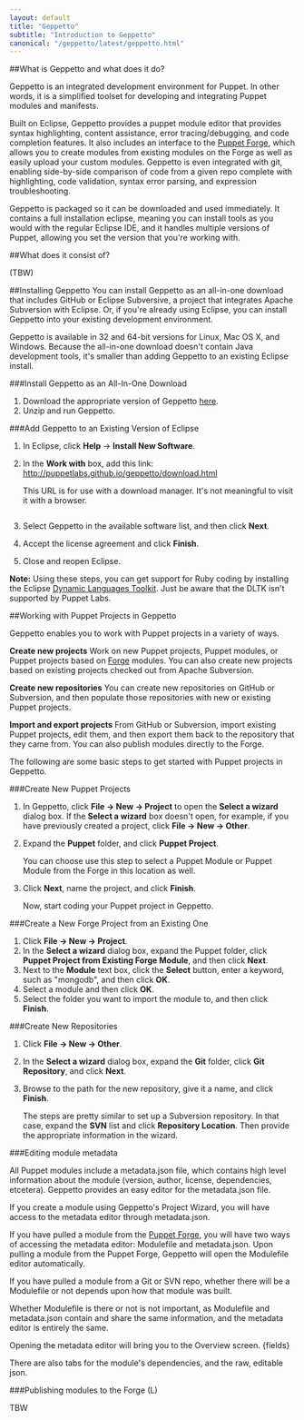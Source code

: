 ```yaml
---
layout: default
title: "Geppetto"
subtitle: "Introduction to Geppetto"
canonical: "/geppetto/latest/geppetto.html"
---
```


##What is Geppetto and what does it do?

Geppetto is an integrated development environment for Puppet. In other words, it is a simplified toolset for developing and integrating Puppet modules and manifests.

Built on Eclipse, Geppetto provides a puppet module editor that provides syntax highlighting, content assistance, error tracing/debugging, and code completion features. It also includes an interface to the [Puppet Forge](http://forge.puppetlabs.com/), which allows you to create modules from existing modules on the Forge as well as easily upload your custom modules. Geppetto is even integrated with git, enabling side-by-side comparison of code from a given repo complete with highlighting, code validation, syntax error parsing, and expression troubleshooting.

Geppetto is packaged so it can be downloaded and used immediately. It contains a full installation eclipse, meaning you can install tools as you would with the regular Eclipse IDE, and it handles multiple versions of Puppet, allowing you set the version that you're working with.

##What does it consist of?

(TBW)

##Installing Geppetto
You can install Geppetto as an all-in-one download that includes GitHub or Eclipse Subversive, a project that integrates Apache Subversion with Eclipse. Or, if you're already using Eclipse, you can install Geppetto into your existing development environment.

Geppetto is available in 32 and 64-bit versions for Linux, Mac OS X, and Windows. Because the all-in-one download doesn't contain Java development tools, it's smaller than adding Geppetto to an existing Eclipse install.

###Install Geppetto as an All-In-One Download

1. Download the appropriate version of Geppetto [here](http://puppetlabs.github.io/geppetto/download.html).
2. Unzip and run Geppetto.

###Add Geppetto to an Existing Version of Eclipse

1. In Eclipse, click **Help** -> **Install New Software**.
2. In the **Work with** box, add this link: http://puppetlabs.github.io/geppetto/download.html

	This URL is for use with a download manager. It's not meaningful to visit it with a browser.

	<IMAGE Geppetto_install_1.png>

3. Select Geppetto in the available software list, and then click **Next**.

4. Accept the license agreement and click **Finish**.

5. Close and reopen Eclipse.

**Note:** Using these steps, you can get support for Ruby coding by installing the Eclipse [Dynamic Languages Toolkit](http://www.eclipse.org/dltk/). Just be aware that the DLTK isn't supported by Puppet Labs.

##Working with Puppet Projects in Geppetto

Geppetto enables you to work with Puppet projects in a variety of ways. 

**Create new projects**  Work on new Puppet projects, Puppet modules, or Puppet projects based on [Forge](http://forge.puppetlabs.com/) modules. You can also create new projects based on existing projects checked out from Apache Subversion.

**Create new repositories**  You can create new repositories on GitHub or Subversion, and then populate those repositories with new or existing Puppet projects.

**Import and export projects**  From GitHub or Subversion, import existing Puppet projects, edit them, and then export them back to the repository that they came from. You can also publish modules directly to the Forge.

The following are some basic steps to get started with Puppet projects in Geppetto.

###Create New Puppet Projects

1. In Geppetto, click **File -> New -> Project** to open the **Select a wizard** dialog box.
	If the **Select a wizard** box doesn't open, for example, if you have previously created a project, click **File -> New -> Other**.
3. Expand the **Puppet** folder, and click **Puppet Project**.

	You can choose use this step to select a Puppet Module or Puppet Module from the Forge in this location as well.
4. Click **Next**, name the project, and click **Finish**.

	Now, start coding your Puppet project in Geppetto.

###Create a New Forge Project from an Existing One

1. Click **File -> New -> Project**.
2. In the **Select a wizard** dialog box, expand the Puppet folder, click **Puppet Project from Existing Forge Module**, and then click **Next**.
3. Next to the **Module** text box, click the **Select** button, enter a keyword, such as "mongodb", and then click **OK**. 
4. Select a module and then click **OK**. 
5. Select the folder you want to import the module to, and then click **Finish**. 
	
	
###Create New Repositories

1. Click **File -> New -> Other**.
2. In the **Select a wizard** dialog box, expand the **Git** folder, click **Git Repository**, and click **Next**.
3. Browse to the path for the new repository, give it a name, and click **Finish**.


	The steps are pretty similar to set up a Subversion repository. In that case, expand the **SVN** list and click **Repository Location**. Then provide the appropriate information in the wizard.

###Editing module metadata

All Puppet modules include a metadata.json file, which contains high level information about the module (version, author, license, dependencies, etcetera). Geppetto provides an easy editor for the metadata.json file. 

If you create a module using Geppetto's Project Wizard, you will have access to the metadata editor through metadata.json. 

If you have pulled a module from the [Puppet Forge](forge.puppetlabs.com), you will have two ways of accessing the metadata editor: Modulefile and metadata.json. Upon pulling a module from the Puppet Forge, Geppetto will open the Modulefile editor automatically. 

If you have pulled a module from a Git or SVN repo, whether there will be a Modulefile or not depends upon how that module was built. 

Whether Modulefile is there or not is not important, as Modulefile and metadata.json contain and share the same information, and the metadata editor is entirely the same. 

Opening the metadata editor will bring you to the Overview screen. 
{fields}

There are also tabs for the module's dependencies, and the raw, editable json. 

###Publishing modules to the Forge (L) 

TBW